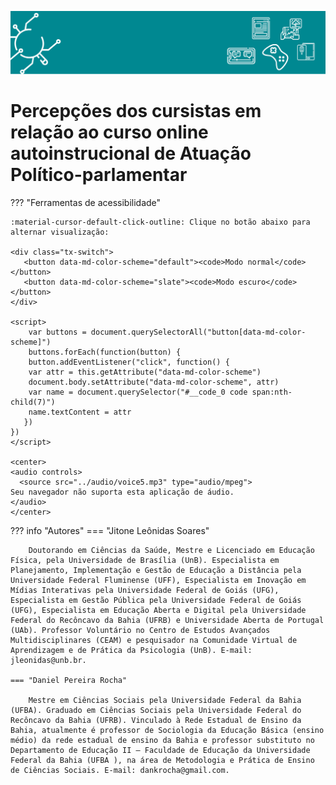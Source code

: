 


<style>
p.combinado:first-letter { 
	color: #00587A; 
	font-size:xx-large; 
}
</style>

![Legenda](imagens/capitulo.svg)

# **Percepções dos cursistas em relação ao curso online autoinstrucional de Atuação Político-parlamentar**

??? "Ferramentas de acessibilidade"

    :material-cursor-default-click-outline: Clique no botão abaixo para alternar visualização:

    <div class="tx-switch">
       <button data-md-color-scheme="default"><code>Modo normal</code></button>
       <button data-md-color-scheme="slate"><code>Modo escuro</code></button>
    </div>

    <script>
        var buttons = document.querySelectorAll("button[data-md-color-scheme]")
        buttons.forEach(function(button) {
        button.addEventListener("click", function() {
        var attr = this.getAttribute("data-md-color-scheme")
        document.body.setAttribute("data-md-color-scheme", attr)
        var name = document.querySelector("#__code_0 code span:nth-child(7)")
        name.textContent = attr
       })
    })
    </script>

    <center>
    <audio controls>
      <source src="../audio/voice5.mp3" type="audio/mpeg">
    Seu navegador não suporta esta aplicação de áudio.
    </audio>
    </center>



??? info "Autores"
    === "Jitone Leônidas Soares"

        Doutorando em Ciências da Saúde, Mestre e Licenciado em Educação Física, pela Universidade de Brasília (UnB). Especialista em Planejamento, Implementação e Gestão de Educação a Distância pela Universidade Federal Fluminense (UFF), Especialista em Inovação em Mídias Interativas pela Universidade Federal de Goiás (UFG), Especialista em Gestão Pública pela Universidade Federal de Goiás (UFG), Especialista em Educação Aberta e Digital pela Universidade Federal do Recôncavo da Bahia (UFRB) e Universidade Aberta de Portugal (UAb). Professor Voluntário no Centro de Estudos Avançados Multidisciplinares (CEAM) e pesquisador na Comunidade Virtual de Aprendizagem e de Prática da Psicologia (UnB). E-mail: jleonidas@unb.br.

    === "Daniel Pereira Rocha"

        Mestre em Ciências Sociais pela Universidade Federal da Bahia (UFBA). Graduado em Ciências Sociais pela Universidade Federal do Recôncavo da Bahia (UFRB). Vinculado à Rede Estadual de Ensino da Bahia, atualmente é professor de Sociologia da Educação Básica (ensino médio) da rede estadual de ensino da Bahia e professor substituto no Departamento de Educação II – Faculdade de Educação da Universidade Federal da Bahia (UFBA ), na área de Metodologia e Prática de Ensino de Ciências Sociais. E-mail: dankrocha@gmail.com.



